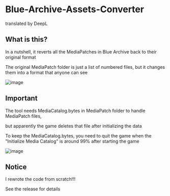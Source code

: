 # Blue-Archive-Assets-Converter

translated by DeepL

## What is this?

In a nutshell, it reverts all the MediaPatches in Blue Archive back to their original format

The original MediaPatch folder is just a list of numbered files, but it changes them into a format that anyone can see

![image](https://github.com/Endergreen12/Blue-Archive-Assets-Converter/assets/90076182/29bef232-7d8a-4c07-8d57-fc3aeeda37b6)

## Important

The tool needs MediaCatalog.bytes in MediaPatch folder to handle MediaPatch files,

but apparently the game deletes that file after initializing the data

To keep the MediaCatalog.bytes, you need to quit the game when the "Initialize Media Catalog" is around 99% after starting the game

![image](https://github.com/Endergreen12/Blue-Archive-Assets-Converter/assets/90076182/f0ae1f30-72de-4cc9-bfbd-8fa47df6f62e)

## Notice

I rewrote the code from scratch!!!

See the release for details
